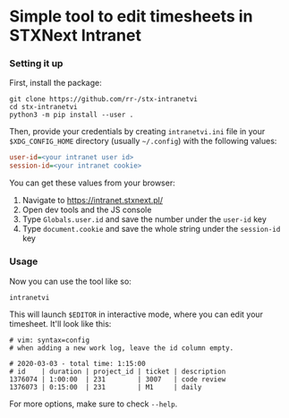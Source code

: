 Simple tool to edit timesheets in STXNext Intranet
==================================================

### Setting it up

First, install the package:

```
git clone https://github.com/rr-/stx-intranetvi
cd stx-intranetvi
python3 -m pip install --user .
```

Then, provide your credentials by creating `intranetvi.ini` file in your
`$XDG_CONFIG_HOME` directory (usually `~/.config`) with the following values:

```ini
user-id=<your intranet user id>
session-id=<your intranet cookie>
```

You can get these values from your browser:

1. Navigate to https://intranet.stxnext.pl/
2. Open dev tools and the JS console
3. Type `Globals.user.id` and save the number under the `user-id` key
4. Type `document.cookie` and save the whole string under the `session-id` key

### Usage

Now you can use the tool like so:

```console
intranetvi
```

This will launch `$EDITOR` in interactive mode, where you can edit your
timesheet. It'll look like this:

```
# vim: syntax=config
# when adding a new work log, leave the id column empty.

# 2020-03-03 - total time: 1:15:00
# id    | duration | project_id | ticket | description
1376074 | 1:00:00  | 231        | 3007   | code review
1376073 | 0:15:00  | 231        | M1     | daily
```

For more options, make sure to check `--help`.
